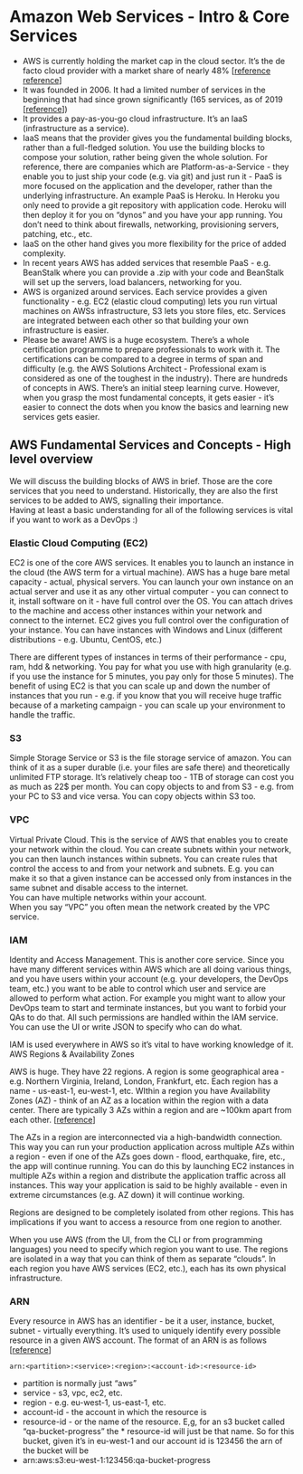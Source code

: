 # Amazon Web Services - Intro & Core Services 
* AWS is currently holding the market cap in the cloud sector. It’s the de facto cloud provider with a market share of nearly 48% [[reference](https://www.businesswire.com/news/home/20190729005169/en/Gartner-Worldwide-IaaS-Public-Cloud-Services-Market) [reference](https://www.ciodive.com/news/iaas-Azure-AWS-Google-Cloud-Alibaba/559716/)]
* It was founded in 2006. It had a limited number of services in the beginning that had since grown significantly (165 services, as of 2019 [[reference](https://en.wikipedia.org/wiki/Amazon_Web_Services)])
* It provides a pay-as-you-go cloud infrastructure. It’s an IaaS (infrastructure as a service).
* IaaS means that the provider gives you the fundamental building blocks, rather than a full-fledged solution. You use the building blocks to compose your solution, rather being given the whole solution. For reference, there are companies which are Platform-as-a-Service - they enable you to just ship your code (e.g. via git) and just run it - PaaS is more focused on the application and the developer, rather than the underlying infrastructure. An example PaaS is Heroku. In Heroku you only need to provide a git repository with application code. Heroku will then deploy it for you on “dynos” and you have your app running. You don’t need to think about firewalls, networking, provisioning servers, patching, etc., etc.
* IaaS on the other hand gives you more flexibility for the price of added complexity.
* In recent years AWS has added services that resemble PaaS - e.g. BeanStalk where you can  provide a .zip with your code and BeanStalk will set up the servers, load balancers, networking for you.
* AWS is organized around services. Each service provides a given functionality - e.g. EC2 (elastic cloud computing) lets you run virtual machines on AWSs infrastructure, S3 lets you store files, etc. Services are integrated between each other so that building your own infrastructure is easier.
* Please be aware! AWS is a huge ecosystem. There’s a whole certification programme to prepare professionals to work with it. The certifications can be compared to a degree in terms of span and difficulty (e.g. the AWS Solutions Architect - Professional exam is considered as one of the toughest in the industry). There are hundreds of concepts in AWS. There’s an initial steep learning curve. However, when you grasp the most fundamental concepts, it gets easier - it’s easier to connect the dots when you know the basics and learning new services gets easier.
## AWS Fundamental Services and Concepts - High level overview
We will discuss the building blocks of AWS in brief. Those are the core services that you need to understand. Historically, they are also the first services to be added to AWS, signalling their importance.  
Having at least a basic understanding for all of the following services is vital if you want to work as a DevOps :)
### Elastic Cloud Computing (EC2)
EC2 is one of the core AWS services. It enables you to launch an instance in the cloud (the AWS term for a virtual machine). AWS has a huge bare metal capacity - actual, physical servers. You can launch your own instance on an actual server and use it as any other virtual computer - you can connect to it, install software on it - have full control over the OS. You can attach drives to the machine and access other instances within your network and connect to the internet. EC2 gives you full control over the configuration of your instance.  You can have instances with Windows and Linux (different distributions - e.g. Ubuntu, CentOS, etc.)

There are different types of instances in terms of their performance - cpu, ram, hdd & networking. You pay for what you use with high granularity (e.g. if you use the instance for 5 minutes, you pay only for those 5 minutes). The benefit of using EC2 is that you can scale up and down the number of instances that you run - e.g. if you know that you will receive huge traffic because of a marketing campaign - you can scale up your environment to handle the traffic.
### S3
Simple Storage Service or S3 is the file storage service of amazon. You can think of it as a super durable (i.e. your files are safe there) and theoretically unlimited FTP storage. It’s relatively cheap too - 1TB of storage can cost you as much as 22$ per month.
You can copy objects to and from S3 - e.g. from your PC to S3 and vice versa. You can copy objects within S3 too.
### VPC
Virtual Private Cloud. This is the service of AWS that enables you to create your network within the cloud. You can create subnets within your network, you can then launch instances within subnets. You can create rules that control the access to and from your network and subnets. E.g. you can make it so that a given instance can be accessed only from instances in the same subnet and disable access to the internet.  
You can have multiple networks within your account.  
When you say “VPC” you often mean the network created by the VPC service. 
### IAM
Identity and Access Management. This is another core service. Since you have many different services within AWS which are all doing various things, and you have users within your account (e.g. your developers, the DevOps team, etc.) you want to be able to control which user and service are allowed to perform what action. For example you might want to allow your DevOps team to start and terminate instances, but you want to forbid your QAs to do that.
All such permissions are handled within the IAM service. You can use the UI or write JSON to specify who can do what.

IAM is used everywhere in AWS so it’s vital to have working knowledge of it. 
AWS Regions & Availability Zones

AWS is huge. They have 22 regions. A region is some geographical area - e.g. Northern Virginia, Ireland, London, Frankfurt, etc. Each region has a name - us-east-1, eu-west-1, etc.
WIthin a region you have Availability Zones (AZ) - think of an AZ as a location within the region with a data center. There are typically 3 AZs within a region and are ~100km apart from each other. [[reference](https://aws.amazon.com/about-aws/global-infrastructure/regions_az/)]

The AZs in a region are interconnected via a high-bandwidth connection. This way you can run your production application across multiple AZs within a region - even if one of the AZs goes down - flood, earthquake, fire, etc., the app will continue running. You can do this by launching EC2 instances in multiple AZs within a region and distribute the application traffic across all instances. This way your application is said to be highly available - even in extreme circumstances (e.g. AZ down) it will continue working.

Regions are designed to be completely isolated from other regions. This has implications if you want to access a resource from one region to another. 

When you use AWS (from the UI, from the CLI or from programming languages) you need to specify which region you want to use. The regions are isolated in a way that you can think of them as separate “clouds”. In each region you have AWS services (EC2, etc.), each has its own physical infrastructure.
### ARN
Every resource in AWS has an identifier - be it a user, instance, bucket, subnet - virtually everything. It’s used to uniquely identify every possible resource in a given AWS account.
The format of an ARN is as follows [[reference](https://docs.aws.amazon.com/general/latest/gr/aws-arns-and-namespaces.html)]

`arn:<partition>:<service>:<region>:<account-id>:<resource-id>`

* partition is normally just “aws”
* service - s3, vpc, ec2, etc.
* region - e.g. eu-west-1, us-east-1, etc.
* account-id - the account in which the resource is
* resource-id - or the name of the resource. E,g, for an s3 bucket called “qa-bucket-progress” the * resource-id will just be that name. So for this bucket, given it’s in eu-west-1 and our account id is 123456 the arn of the bucket will be 
* arn:aws:s3:eu-west-1:123456:qa-bucket-progress

